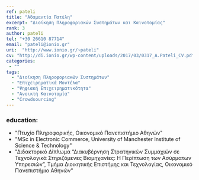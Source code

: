 ```yaml
---
ref: pateli
title: "Αδαμαντία Πατέλη"
excerpt: "Διοίκηση Πληροφοριακών Συστημάτων και Καινοτομίας"
rank: 3
author: pateli
tel: "+30 26610 87714"
email: "pateli@ionio.gr"
uri:  "http://www.ionio.gr/~pateli"
cv: "http://di.ionio.gr/wp-content/uploads/2017/03/0317_A.Pateli_CV.pdf"
categories:
 - ""
tags: 
  - "Διοίκηση Πληροφοριακών Συστημάτων"
  - "Επιχειρηματικά Μοντέλα"
  - "Ψηφιακή Επιχειρηματικότητα"
  - "Ανοικτή Καινοτομία"
  - "Crowdsourcing"
---
```


### education:
  - "Πτυχίο Πληροφορικής, Οικονομικό Πανεπιστήμιο Αθηνών"
  - "ΜSc in Electronic Commerce, University of Manchester Institute of Science & Technology"
  - "Διδακτορικό Δίπλωμα “Διακυβέρνηση Στρατηγικών Συμμαχιών σε Τεχνολογικά Στηριζόμενες Βιομηχανίες: Η Περίπτωση των Ασύρματων Υπηρεσιών”, Τμήμα Διοικητικής Επιστήμης και Τεχνολογίας, Οικονομικό Πανεπιστήμιο Αθηνών"
  
  
